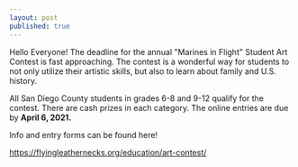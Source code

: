 ```yaml
---
layout: post
published: true
---
```

Hello Everyone! The deadline for the annual "Marines in Flight" Student Art Contest is fast approaching.  The contest is a wonderful way for students to not only utilize their artistic skills, but also to learn about family and U.S. history.

All San Diego County students in grades 6-8 and 9-12 qualify for the contest.  There are cash prizes in each category. The online entries are due by **April 6, 2021.**

Info and entry forms can be found here!

https://flyingleathernecks.org/education/art-contest/
